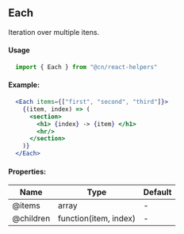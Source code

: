 ## Each

Iteration over multiple itens.

#### Usage
```jsx
  import { Each } from "@cn/react-helpers"
```

#### Example:

```jsx
  <Each items={["first", "second", "third"]}>
    {(item, index) => (
      <section>
        <h1> {index} -> {item} </h1>
        <hr/>
      </section>
    )}
  </Each>
```

#### Properties:

| Name | Type | Default |
| --- | --- | --- |
| @items | array | - |
| @children | function(item, index) | - |
